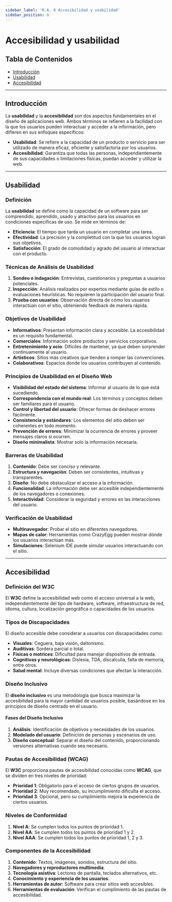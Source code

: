 ```yaml
---
sidebar_label: 'R.A. 8 Accesibilidad y usabilidad'
sidebar_position: 8
---
```

# Accesibilidad y usabilidad

## Tabla de Contenidos
- [Introducción](#introducción)
- [Usabilidad](#usabilidad)
- [Accesibilidad](#accesibilidad)

---
## Introducción
La **usabilidad** y la **accesibilidad** son dos aspectos fundamentales en el diseño de aplicaciones web. Ambos términos se refieren a la facilidad con la que los usuarios pueden interactuar y acceder a la información, pero difieren en sus enfoques específicos:

- **Usabilidad**: Se refiere a la capacidad de un producto o servicio para ser utilizado de manera eficaz, eficiente y satisfactoria por los usuarios.
- **Accesibilidad**: Garantiza que todas las personas, independientemente de sus capacidades o limitaciones físicas, puedan acceder y utilizar la web.

---
## Usabilidad

### Definición
La **usabilidad** se define como la capacidad de un software para ser comprendido, aprendido, usado y atractivo para los usuarios en condiciones específicas de uso. Se mide en términos de:
- **Eficiencia**: El tiempo que tarda un usuario en completar una tarea.
- **Efectividad**: La precisión y la completitud con la que los usuarios logran sus objetivos.
- **Satisfacción**: El grado de comodidad y agrado del usuario al interactuar con el producto.

### Técnicas de Análisis de Usabilidad
1. **Sondeo o indagación**: Entrevistas, cuestionarios y preguntas a usuarios potenciales.
2. **Inspección**: Análisis realizados por expertos mediante guías de estilo o evaluaciones heurísticas. No requieren la participación del usuario final.
3. **Prueba con usuarios**: Observación directa de cómo los usuarios interactúan con el sitio, obteniendo feedback de manera rápida.

### Objetivos de Usabilidad
- **Informativos**: Presentan información clara y accesible. La accesibilidad es un requisito fundamental.
- **Comerciales**: Información sobre productos y servicios corporativos.
- **Entretenimiento y ocio**: Difíciles de mantener, ya que deben sorprender continuamente al usuario.
- **Artísticos**: Sitios más creativos que tienden a romper las convenciones.
- **Colaborativos**: Espacios donde los usuarios contribuyen al contenido.

### Principios de Usabilidad en el Diseño Web
- **Visibilidad del estado del sistema**: Informar al usuario de lo que está sucediendo.
- **Correspondencia con el mundo real**: Los términos y conceptos deben ser familiares para el usuario.
- **Control y libertad del usuario**: Ofrecer formas de deshacer errores fácilmente.
- **Consistencia y estándares**: Los elementos del sitio deben ser coherentes en todo momento.
- **Prevención de errores**: Minimizar la ocurrencia de errores y proveer mensajes claros si ocurren.
- **Diseño minimalista**: Mostrar solo la información necesaria.

### Barreras de Usabilidad
1. **Contenido**: Debe ser conciso y relevante.
2. **Estructura y navegación**: Deben ser consistentes, intuitivas y transparentes.
3. **Diseño**: No debe obstaculizar el acceso a la información.
4. **Funcionalidad**: La información debe ser accesible independientemente de los navegadores o conexiones.
5. **Interactividad**: Considerar la seguridad y errores en las interacciones del usuario.

### Verificación de Usabilidad
- **Multinavegador**: Probar el sitio en diferentes navegadores.
- **Mapas de calor**: Herramientas como CrazyEgg pueden mostrar dónde los usuarios interactúan más.
- **Simulaciones**: Selenium IDE puede simular usuarios interactuando con el sitio.

---
## Accesibilidad

### Definición del W3C
El **W3C** define la accesibilidad web como el acceso universal a la web, independientemente del tipo de hardware, software, infraestructura de red, idioma, cultura, localización geográfica o capacidades de los usuarios.

### Tipos de Discapacidades
El diseño accesible debe considerar a usuarios con discapacidades como:
- **Visuales**: Ceguera, baja visión, daltonismo.
- **Auditivas**: Sordera parcial o total.
- **Físicas o motrices**: Dificultad para manejar dispositivos de entrada.
- **Cognitivas y neurológicas**: Dislexia, TDA, discalculia, falta de memoria, entre otros.
- **Salud mental**: Incluye diversas condiciones que afectan la interacción.

### Diseño Inclusivo
El **diseño inclusivo** es una metodología que busca maximizar la accesibilidad para la mayor cantidad de usuarios posible, basándose en los principios de diseño centrado en el usuario.

#### Fases del Diseño Inclusivo
1. **Análisis**: Identificación de objetivos y necesidades de los usuarios.
2. **Modelado del usuario**: Definición de personas y escenarios de uso.
3. **Diseño conceptual**: Separar el diseño del contenido, proporcionando versiones alternativas cuando sea necesario.

### Pautas de Accesibilidad (WCAG)
El **W3C** proporciona pautas de accesibilidad conocidas como **WCAG**, que se dividen en tres niveles de prioridad:
- **Prioridad 1**: Obligatorio para el acceso de ciertos grupos de usuarios.
- **Prioridad 2**: Muy recomendado, su incumplimiento dificulta el acceso.
- **Prioridad 3**: Opcional, pero su cumplimiento mejora la experiencia de ciertos usuarios.

### Niveles de Conformidad
1. **Nivel A**: Se cumplen todos los puntos de prioridad 1.
2. **Nivel AA**: Se cumplen todos los puntos de prioridad 1 y 2.
3. **Nivel AAA**: Se cumplen todos los puntos de prioridad 1, 2 y 3.

### Componentes de la Accesibilidad
1. **Contenido**: Textos, imágenes, sonidos, estructura del sitio.
2. **Navegadores y reproductores multimedia**.
3. **Tecnología asistiva**: Lectores de pantalla, teclados alternativos, etc.
4. **Conocimiento y experiencia de los usuarios**.
5. **Herramientas de autor**: Software para crear sitios web accesibles.
6. **Herramientas de evaluación**: Verifican el cumplimiento de las pautas de accesibilidad.


